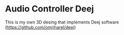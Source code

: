 # Audio Controller Deej
This is my own 3D desing that implements Deej software (https://github.com/omriharel/deej) 
